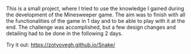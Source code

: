 This is a small project, where I tried to use the knowledge I gained during the development of the Minesweeper game.
The aim was to finish with all the functionalities of the game in 1 day and to be able to play with it at the end. The challenge was accomplished, but a few design changes and detailing had to be done in the following 2 days.

Try it out: https://zotyovegh.github.io/Snake/
